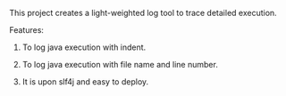 This project creates a light-weighted log tool to trace detailed execution.

Features:

1. To log java execution with indent.

2. To log java execution with file name and line number.

3. It is upon slf4j and easy to deploy.

